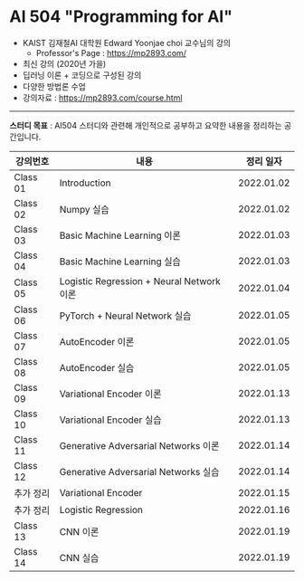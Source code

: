 # AI 504 "Programming for AI"
- KAIST 김재철AI 대학원 Edward Yoonjae choi 교수님의 강의
    - Professor's Page : https://mp2893.com/
- 최신 강의 (2020년 가을)
- 딥러닝 이론 + 코딩으로 구성된 강의
- 다양한 방법론 수업
- 강의자료 : https://mp2893.com/course.html

---

**스터디 목표** : AI504 스터디와 관련해 개인적으로 공부하고 요약한 내용을 정리하는 공간입니다.

|강의번호|내용|정리 일자|
|---|---|---|
|Class 01|Introduction|2022.01.02|
|Class 02|Numpy 실습|2022.01.02|
|Class 03|Basic Machine Learning 이론|2022.01.03|
|Class 04|Basic Machine Learning 실습|2022.01.03|
|Class 05|Logistic Regression + Neural Network 이론|2022.01.04|
|Class 06|PyTorch + Neural Network 실습|2022.01.05|
|Class 07|AutoEncoder 이론|2022.01.05|
|Class 08|AutoEncoder 실습|2022.01.05|
|Class 09|Variational Encoder 이론|2022.01.13|
|Class 10|Variational Encoder 실습|2022.01.13|
|Class 11|Generative Adversarial Networks 이론|2022.01.14|
|Class 12|Generative Adversarial Networks 실습|2022.01.14|
|추가 정리|Variational Encoder|2022.01.15|
|추가 정리|Logistic Regression|2022.01.16|
|Class 13|CNN 이론|2022.01.19|
|Class 14|CNN 실습|2022.01.19|

